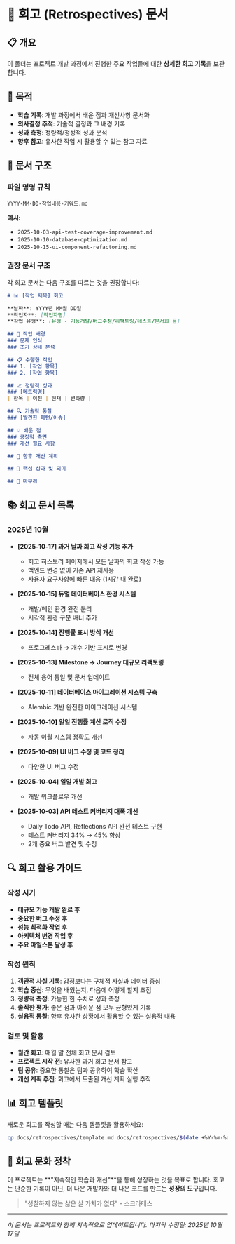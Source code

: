 # 📝 회고 (Retrospectives) 문서

## 📋 개요

이 폴더는 프로젝트 개발 과정에서 진행한 주요 작업들에 대한 **상세한 회고 기록**을 보관합니다.

## 🎯 목적

- **학습 기록**: 개발 과정에서 배운 점과 개선사항 문서화
- **의사결정 추적**: 기술적 결정과 그 배경 기록
- **성과 측정**: 정량적/정성적 성과 분석
- **향후 참고**: 유사한 작업 시 활용할 수 있는 참고 자료

## 📂 문서 구조

### 파일 명명 규칙

```
YYYY-MM-DD-작업내용-키워드.md
```

**예시:**
- `2025-10-03-api-test-coverage-improvement.md`
- `2025-10-10-database-optimization.md`
- `2025-10-15-ui-component-refactoring.md`

### 권장 문서 구조

각 회고 문서는 다음 구조를 따르는 것을 권장합니다:

```markdown
# 📊 [작업 제목] 회고

**날짜**: YYYY년 MM월 DD일
**작업자**: [작업자명]
**작업 유형**: [유형 - 기능개발/버그수정/리팩토링/테스트/문서화 등]

## 🎯 작업 배경
### 문제 인식
### 초기 상태 분석

## 📋 수행한 작업
### 1. [작업 항목]
### 2. [작업 항목]

## 📈 정량적 성과
### [메트릭명]
| 항목 | 이전 | 현재 | 변화량 |

## 🔍 기술적 통찰
### [발견한 패턴/이슈]

## 💡 배운 점
### 긍정적 측면
### 개선 필요 사항

## 🚀 향후 개선 계획

## 🎯 핵심 성과 및 의미

## 📝 마무리
```

## 📚 회고 문서 목록

### 2025년 10월

- **[2025-10-17] 과거 날짜 회고 작성 기능 추가**
  - 회고 히스토리 페이지에서 모든 날짜의 회고 작성 가능
  - 백엔드 변경 없이 기존 API 재사용
  - 사용자 요구사항에 빠른 대응 (1시간 내 완료)

- **[2025-10-15] 듀얼 데이터베이스 환경 시스템**
  - 개발/메인 환경 완전 분리
  - 시각적 환경 구분 배너 추가

- **[2025-10-14] 진행률 표시 방식 개선**
  - 프로그레스바 → 개수 기반 표시로 변경

- **[2025-10-13] Milestone → Journey 대규모 리팩토링**
  - 전체 용어 통일 및 문서 업데이트

- **[2025-10-11] 데이터베이스 마이그레이션 시스템 구축**
  - Alembic 기반 완전한 마이그레이션 시스템

- **[2025-10-10] 일일 진행률 계산 로직 수정**
  - 자동 이월 시스템 정확도 개선

- **[2025-10-09] UI 버그 수정 및 코드 정리**
  - 다양한 UI 버그 수정

- **[2025-10-04] 일일 개발 회고**
  - 개발 워크플로우 개선

- **[2025-10-03] API 테스트 커버리지 대폭 개선**
  - Daily Todo API, Reflections API 완전 테스트 구현
  - 테스트 커버리지 34% → 45% 향상
  - 2개 중요 버그 발견 및 수정

## 🔍 회고 활용 가이드

### 작성 시기
- **대규모 기능 개발 완료 후**
- **중요한 버그 수정 후**
- **성능 최적화 작업 후**
- **아키텍처 변경 작업 후**
- **주요 마일스톤 달성 후**

### 작성 원칙
1. **객관적 사실 기록**: 감정보다는 구체적 사실과 데이터 중심
2. **학습 중심**: 무엇을 배웠는지, 다음에 어떻게 할지 초점
3. **정량적 측정**: 가능한 한 수치로 성과 측정
4. **솔직한 평가**: 좋은 점과 아쉬운 점 모두 균형있게 기록
5. **실용적 통찰**: 향후 유사한 상황에서 활용할 수 있는 실용적 내용

### 검토 및 활용
- **월간 회고**: 매월 말 전체 회고 문서 검토
- **프로젝트 시작 전**: 유사한 과거 회고 문서 참고
- **팀 공유**: 중요한 통찰은 팀과 공유하여 학습 확산
- **개선 계획 추진**: 회고에서 도출된 개선 계획 실행 추적

## 📊 회고 템플릿

새로운 회고를 작성할 때는 다음 템플릿을 활용하세요:

```bash
cp docs/retrospectives/template.md docs/retrospectives/$(date +%Y-%m-%d)-작업내용.md
```

## 🎯 회고 문화 정착

이 프로젝트는 **"지속적인 학습과 개선"**을 통해 성장하는 것을 목표로 합니다. 회고는 단순한 기록이 아닌, 더 나은 개발자와 더 나은 코드를 만드는 **성장의 도구**입니다.

> "성찰하지 않는 삶은 살 가치가 없다" - 소크라테스

---

*이 문서는 프로젝트와 함께 지속적으로 업데이트됩니다.*
*마지막 수정일: 2025년 10월 17일*
